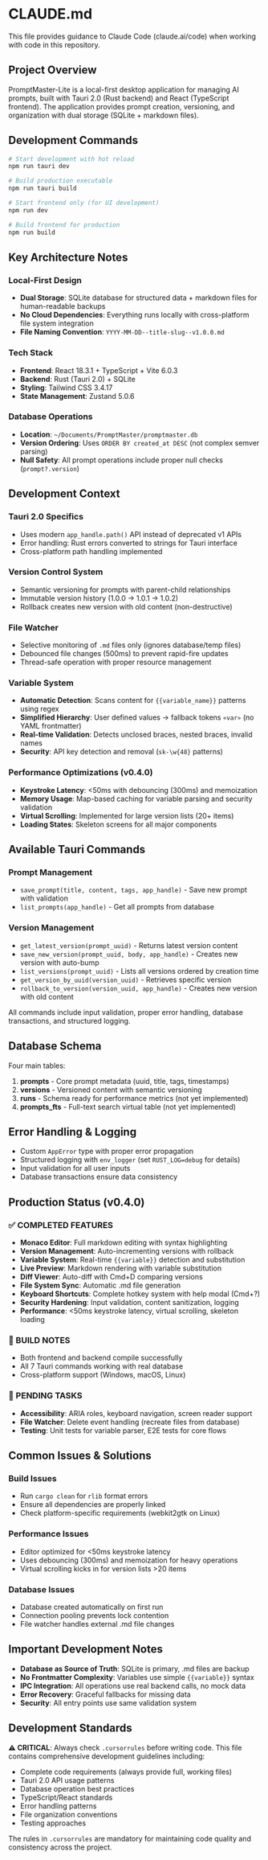 # CLAUDE.md

This file provides guidance to Claude Code (claude.ai/code) when working with code in this repository.

## Project Overview

PromptMaster-Lite is a local-first desktop application for managing AI prompts, built with Tauri 2.0 (Rust backend) and React (TypeScript frontend). The application provides prompt creation, versioning, and organization with dual storage (SQLite + markdown files).

## Development Commands

```bash
# Start development with hot reload
npm run tauri dev

# Build production executable
npm run tauri build

# Start frontend only (for UI development)
npm run dev

# Build frontend for production
npm run build
```

## Key Architecture Notes

### Local-First Design
- **Dual Storage**: SQLite database for structured data + markdown files for human-readable backups
- **No Cloud Dependencies**: Everything runs locally with cross-platform file system integration
- **File Naming Convention**: `YYYY-MM-DD--title-slug--v1.0.0.md`

### Tech Stack
- **Frontend**: React 18.3.1 + TypeScript + Vite 6.0.3
- **Backend**: Rust (Tauri 2.0) + SQLite
- **Styling**: Tailwind CSS 3.4.17
- **State Management**: Zustand 5.0.6

### Database Operations
- **Location**: `~/Documents/PromptMaster/promptmaster.db`
- **Version Ordering**: Uses `ORDER BY created_at DESC` (not complex semver parsing)
- **Null Safety**: All prompt operations include proper null checks (`prompt?.version`)

## Development Context

### Tauri 2.0 Specifics
- Uses modern `app_handle.path()` API instead of deprecated v1 APIs
- Error handling: Rust errors converted to strings for Tauri interface
- Cross-platform path handling implemented

### Version Control System
- Semantic versioning for prompts with parent-child relationships
- Immutable version history (1.0.0 → 1.0.1 → 1.0.2)
- Rollback creates new version with old content (non-destructive)

### File Watcher
- Selective monitoring of `.md` files only (ignores database/temp files)
- Debounced file changes (500ms) to prevent rapid-fire updates
- Thread-safe operation with proper resource management

### Variable System
- **Automatic Detection**: Scans content for `{{variable_name}}` patterns using regex
- **Simplified Hierarchy**: User defined values → fallback tokens `«var»` (no YAML frontmatter)
- **Real-time Validation**: Detects unclosed braces, nested braces, invalid names
- **Security**: API key detection and removal (`sk-\w{48}` patterns)

### Performance Optimizations (v0.4.0)
- **Keystroke Latency**: <50ms with debouncing (300ms) and memoization
- **Memory Usage**: Map-based caching for variable parsing and security validation
- **Virtual Scrolling**: Implemented for large version lists (20+ items)
- **Loading States**: Skeleton screens for all major components

## Available Tauri Commands

### Prompt Management
- `save_prompt(title, content, tags, app_handle)` - Save new prompt with validation
- `list_prompts(app_handle)` - Get all prompts from database

### Version Management
- `get_latest_version(prompt_uuid)` - Returns latest version content
- `save_new_version(prompt_uuid, body, app_handle)` - Creates new version with auto-bump
- `list_versions(prompt_uuid)` - Lists all versions ordered by creation time
- `get_version_by_uuid(version_uuid)` - Retrieves specific version
- `rollback_to_version(version_uuid, app_handle)` - Creates new version with old content

All commands include input validation, proper error handling, database transactions, and structured logging.

## Database Schema

Four main tables:
1. **prompts** - Core prompt metadata (uuid, title, tags, timestamps)
2. **versions** - Versioned content with semantic versioning
3. **runs** - Schema ready for performance metrics (not yet implemented)
4. **prompts_fts** - Full-text search virtual table (not yet implemented)

## Error Handling & Logging
- Custom `AppError` type with proper error propagation
- Structured logging with `env_logger` (set `RUST_LOG=debug` for details)
- Input validation for all user inputs
- Database transactions ensure data consistency

## Production Status (v0.4.0)

### ✅ COMPLETED FEATURES
- **Monaco Editor**: Full markdown editing with syntax highlighting
- **Version Management**: Auto-incrementing versions with rollback
- **Variable System**: Real-time `{{variable}}` detection and substitution
- **Live Preview**: Markdown rendering with variable substitution
- **Diff Viewer**: Auto-diff with Cmd+D comparing versions
- **File System Sync**: Automatic .md file generation
- **Keyboard Shortcuts**: Complete hotkey system with help modal (Cmd+?)
- **Security Hardening**: Input validation, content sanitization, logging
- **Performance**: <50ms keystroke latency, virtual scrolling, skeleton loading

### 🔧 BUILD NOTES
- Both frontend and backend compile successfully
- All 7 Tauri commands working with real database
- Cross-platform support (Windows, macOS, Linux)

### 🚧 PENDING TASKS
- **Accessibility**: ARIA roles, keyboard navigation, screen reader support
- **File Watcher**: Delete event handling (recreate files from database)
- **Testing**: Unit tests for variable parser, E2E tests for core flows

## Common Issues & Solutions

### Build Issues
- Run `cargo clean` for `rlib` format errors
- Ensure all dependencies are properly linked
- Check platform-specific requirements (webkit2gtk on Linux)

### Performance Issues
- Editor optimized for <50ms keystroke latency
- Uses debouncing (300ms) and memoization for heavy operations
- Virtual scrolling kicks in for version lists >20 items

### Database Issues
- Database created automatically on first run
- Connection pooling prevents lock contention
- File watcher handles external .md file changes

## Important Development Notes

- **Database as Source of Truth**: SQLite is primary, .md files are backup
- **No Frontmatter Complexity**: Variables use simple `{{variable}}` syntax
- **IPC Integration**: All operations use real backend calls, no mock data
- **Error Recovery**: Graceful fallbacks for missing data
- **Security**: All entry points use same validation system

## Development Standards

**⚠️ CRITICAL**: Always check `.cursorrules` before writing code. This file contains comprehensive development guidelines including:
- Complete code requirements (always provide full, working files)
- Tauri 2.0 API usage patterns
- Database operation best practices
- TypeScript/React standards
- Error handling patterns
- File organization conventions
- Testing approaches

The rules in `.cursorrules` are mandatory for maintaining code quality and consistency across the project.